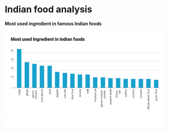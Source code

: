 # <strong>Indian food analysis</strong>

<strong>Most used ingredient in famous Indian foods</strong>

![check in the repo](firstone.png)
